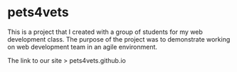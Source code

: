 # pets4vets
This is a project that I created with a group of students for my web development class. The purpose of the project was to demonstrate working on web development team in an agile environment.

The link to our site > pets4vets.github.io